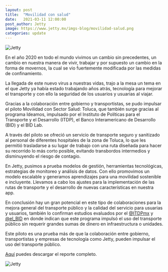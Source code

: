 ```yaml
---
layout: post
title:  "Movilidad con salud"
date:   2021-03-11 12:00:00
post_author: Jetty
image: https://www.jetty.mx/imgs-blog/movilidad-salud.png
categories: update
---
```

![Jetty]({{site.baseurl}}/imgs-blog/movilidad-salud.png)

En el año 2020 en todo el mundo vivimos un cambio sin precedentes, un cambio en nuestra manera de vivir, trabajar y por supuesto un cambio en la forma de movernos, la cual se vio fuertemente modificada por las medidas de confinamiento.

La llegada de este nuevo virus a nuestras vidas, trajo a la mesa un tema en el que Jetty ya había estado trabajando años atrás, tecnología para mejorar el transporte y con ello la seguridad de los usuarios y usuarias al viajar.

Gracias a la colaboración entre gobierno y transportistas, se pudo impulsar el piloto Movilidad con Sector Salud: Toluca, que también surge gracias al programa Ideamos, impulsado por el Instituto de Políticas para el Transporte y el Desarrollo (ITDP), el Banco Interamericano de Desarrollo (BID) y el BID Lab.

A través del piloto se ofreció un servicio de transporte seguro y sanitizado al personal de diferentes hospitales de la zona de Toluca, lo que les permitió trasladarse a su lugar de trabajo con una ruta diseñada para hacer su recorrido lo más corto posible, evitando transbordos intermedios y disminuyendo el riesgo de contagio.

En Jetty, pusimos a prueba modelos de gestión, herramientas tecnológicas, estrategias de monitoreo y análisis de datos. Con ello promovimos un modelo escalable y  generamos aprendizajes para una movilidad sostenible e incluyente. Llevamos a cabo los ajustes para la implementación de las rutas de transporte y el desarrollo de nuevas características en nuestra app.

En conclusión  hay un gran potencial en este tipo de colaboraciones para la mejora general del transporte público y la calidad del servicio para usuarias y usuarios, también lo confirman estudios evaluados por el ⁦ [@ITDPmx][itdp] y [@el_BID][bid]  en donde indican que este programa impulsó el uso del transporte público sin requerir grandes sumas de dinero en infraestructura o unidades.

Este piloto es una prueba más de que la colaboración entre gobierno, transportistas y empresas de tecnología como Jetty, pueden impulsar el uso del transporte público.

[Aquí][link] puedes descargar el reporte completo.

![Jetty]({{site.baseurl}}/imgs-blog/reporte.png)

[itdp]:https://twitter.com/ITDPmx
[bid]:https://twitter.com/el_BID
[link]:https://ideamos.mx/portfolio/movilidad-con-salud-toluca/
